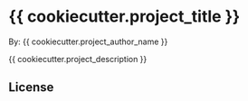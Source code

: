 # {{ cookiecutter.project_title }}

By: {{ cookiecutter.project_author_name }}

{{ cookiecutter.project_description }}

##  License